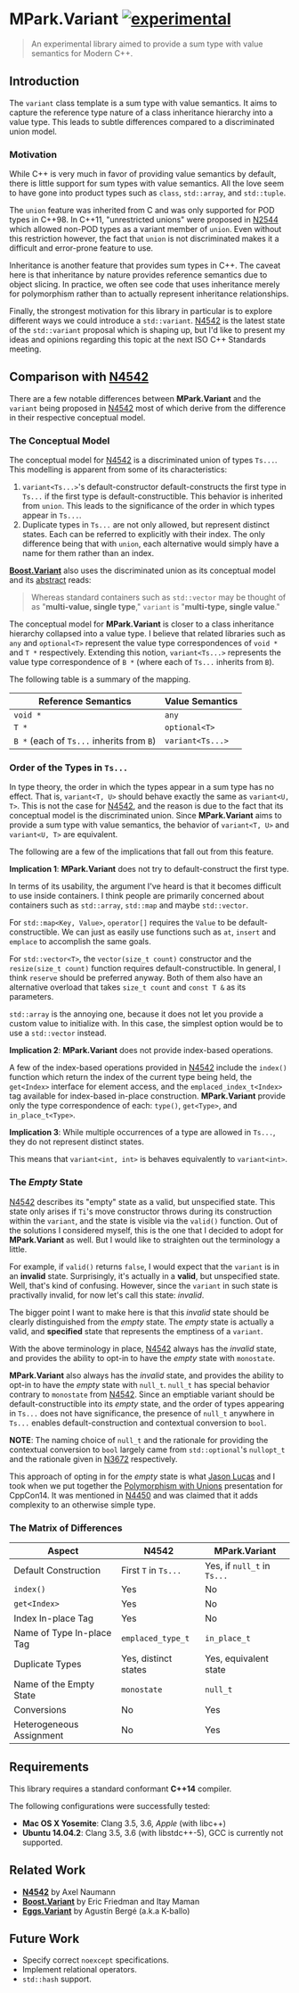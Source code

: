 # MPark.Variant [![experimental]](http://github.com/badges/stability-badges)

[experimental]: http://badges.github.io/stability-badges/dist/experimental.svg

> An experimental library aimed to provide a sum type with value semantics for
> Modern C++.

## Introduction

The `variant` class template is a sum type with value semantics. It aims to
capture the reference type nature of a class inheritance hierarchy into a value
type. This leads to subtle differences compared to a discriminated union model.

### Motivation

While C++ is very much in favor of providing value semantics by default, there
is little support for sum types with value semantics. All the love seem to
have gone into product types such as `class`, `std::array`, and `std::tuple`.

The `union` feature was inherited from C and was only supported for POD types
in C++98. In C++11, "unrestricted unions" were proposed in [N2544] which
allowed non-POD types as a variant member of `union`. Even without this
restriction however, the fact that `union` is not discriminated makes it a
difficult and error-prone feature to use.

Inheritance is another feature that provides sum types in C++. The caveat here
is that inheritance by nature provides reference semantics due to object
slicing. In practice, we often see code that uses inheritance merely for
polymorphism rather than to actually represent inheritance relationships.

Finally, the strongest motivation for this library in particular is to explore
different ways we could introduce a `std::variant`. [N4542] is the latest state
of the `std::variant` proposal which is shaping up, but I'd like to present my
ideas and opinions regarding this topic at the next ISO C++ Standards meeting.

[N2544]: http://www.open-std.org/jtc1/sc22/wg21/docs/papers/2008/n2544.pdf

## Comparison with [N4542]

There are a few notable differences between __MPark.Variant__ and the
`variant` being proposed in [N4542] most of which derive from the difference
in their respective conceptual model.

### The Conceptual Model

The conceptual model for [N4542] is a discriminated union of types `Ts...`.
This modelling is apparent from some of its characteristics:

1. `variant<Ts...>`'s default-constructor default-constructs the first type in
   `Ts...` if the first type is default-constructible. This behavior is
   inherited from `union`. This leads to the significance of the order in which
   types appear in `Ts...`.
1. Duplicate types in `Ts...` are not only allowed, but represent distinct
   states. Each can be referred to explicitly with their index. The only
   difference being that with `union`, each alternative would simply have a
   name for them rather than an index.

__[Boost.Variant]__ also uses the discriminated union as its conceptual model and
its [abstract] reads:

[abstract]: http://www.boost.org/doc/libs/1_58_0/doc/html/variant.html#variant.abstract

> Whereas standard containers such as `std::vector` may be thought of as
> "__multi-value, single type__," `variant` is "__multi-type, single value__."

The conceptual model for __MPark.Variant__ is closer to a class inheritance
hierarchy collapsed into a value type. I believe that related libraries such as
`any` and `optional<T>` represent the value type correspondences of `void *` and
`T *` respectively. Extending this notion, `variant<Ts...>` represents the value
type correspondence of `B *` (where each of `Ts...` inherits from `B`).

The following table is a summary of the mapping.

| Reference Semantics                       | Value Semantics        |
|-------------------------------------------|------------------------|
| `void *`                                  | `any`                  |
| `T *`                                     | `optional<T>`          |
| `B *` (each of `Ts...` inherits from `B`) | `variant<Ts...>`       |

### Order of the Types in `Ts...`

In type theory, the order in which the types appear in a sum type has no effect.
That is, `variant<T, U>` should behave exactly the same as `variant<U, T>`.
This is not the case for [N4542], and the reason is due to the fact that its
conceptual model is the discriminated union. Since __MPark.Variant__ aims to
provide a sum type with value semantics, the behavior of `variant<T, U>` and
`variant<U, T>` are equivalent.

The following are a few of the implications that fall out from this feature.

__Implication 1__: __MPark.Variant__ does not try to default-construct the
                   first type.

In terms of its usability, the argument I've heard is that it becomes difficult
to use inside containers. I think people are primarily concerned about
containers such as `std::array`, `std::map` and maybe `std::vector`.

For `std::map<Key, Value>`, `operator[]` requires the `Value` to be
default-constructible. We can just as easily use functions such as `at`,
`insert` and `emplace` to accomplish the same goals.

For `std::vector<T>`, the `vector(size_t count)` constructor and the
`resize(size_t count)` function requires default-constructible.
In general, I think `reserve` should be preferred anyway. Both of them also
have an alternative overload that takes `size_t count` and `const T &` as its
parameters.

`std::array` is the annoying one, because it does not let you provide a custom
value to initialize with. In this case, the simplest option would be to use a
`std::vector` instead.

__Implication 2__: __MPark.Variant__ does not provide index-based operations.

A few of the index-based operations provided in [N4542] include the `index()`
function which return the index of the current type being held, the `get<Index>`
interface for element access, and the `emplaced_index_t<Index>` tag available
for index-based in-place construction. __MPark.Variant__ provide only the type
correspondence of each: `type()`, `get<Type>`, and `in_place_t<Type>`.

__Implication 3__: While multiple occurrences of a type are allowed in `Ts...`,
                   they do not represent distinct states.

This means that `variant<int, int>` is behaves equivalently to `variant<int>`.

### The _Empty_ State

[N4542] describes its "empty" state as a valid, but unspecified state.
This state only arises if `Ti`'s move constructor throws during its construction
within the `variant`, and the state is visible via the `valid()` function.
Out of the solutions I considered myself, this is the one that I decided to
adopt for __MPark.Variant__ as well. But I would like to straighten out the
terminology a little.

For example, if `valid()` returns `false`, I would expect that the `variant` is
in an __invalid__ state. Surprisingly, it's actually in a __valid__, but
unspecified state. Well, that's kind of confusing. However, since the `variant`
in such state is practivally invalid, for now let's call this state: _invalid_.

The bigger point I want to make here is that this _invalid_ state should be
clearly distinguished from the _empty_ state. The _empty_ state is actually a
valid, and __specified__ state that represents the emptiness of a `variant`.

With the above terminology in place, [N4542] always has the _invalid_ state, and
provides the ability to opt-in to have the _empty_ state with `monostate`.

__MPark.Variant__ also always has the _invalid_ state, and provides the ability
to opt-in to have the _empty_ state with `null_t`. `null_t` has special
behavior contrary to `monostate` from [N4542]. Since an emptiable variant should
be default-constructible into its _empty_ state, and the order of types appearing
in `Ts...` does not have significance, the presence of `null_t` anywhere in
`Ts...` enables default-construction and contextual conversion to `bool`.

__NOTE__: The naming choice of `null_t` and the rationale for providing the
          contextual conversion to `bool` largely came from `std::optional`'s
          `nullopt_t` and the rationale given in [N3672] respectively.

[N3672]:http://www.open-std.org/jtc1/sc22/wg21/docs/papers/2013/n3672.html#rationale.bool_conversion

This approach of opting in for the _empty_ state is what [Jason Lucas] and I
took when we put together the [Polymorphism with Unions] presentation for
CppCon14. It was mentioned in [N4450] and was claimed that it adds complexity
to an otherwise simple type.

[Jason Lucas]: https://github.com/JasonL9000
[Polymorphism with Unions]: https://www.youtube.com/watch?v=uii2AfiMA0o
[N4450]: http://www.open-std.org/jtc1/sc22/wg21/docs/papers/2015/n4450.pdf

### The Matrix of Differences

| Aspect                    | N4542                | MPark.Variant               |
|---------------------------|----------------------|-----------------------------|
| Default Construction      | First `T` in `Ts...` | Yes, if `null_t` in `Ts...` |
| `index()`                 | Yes                  | No                          |
| `get<Index>`              | Yes                  | No                          |
| Index In-place Tag        | Yes                  | No                          |
| Name of Type In-place Tag | `emplaced_type_t`    | `in_place_t`                |
| Duplicate Types           | Yes, distinct states | Yes, equivalent state       |
| Name of the Empty State   | `monostate`          | `null_t`                    |
| Conversions               | No                   | Yes                         |
| Heterogeneous Assignment  | No                   | Yes                         |

## Requirements

This library requires a standard conformant __C++14__ compiler.

The following configurations were successfully tested:

* __Mac OS X Yosemite__: Clang 3.5, 3.6, _Apple_ (with libc++)
* __Ubuntu 14.04.2__: Clang 3.5, 3.6 (with libstdc++-5),
                      GCC is currently not supported.

## Related Work

* __[N4542]__ by Axel Naumann
* __[Boost.Variant]__ by Eric Friedman and Itay Maman
* __[Eggs.Variant]__ by Agustín Bergé (a.k.a K-ballo)

[N4542]: http://www.open-std.org/jtc1/sc22/wg21/docs/papers/2015/n4542.pdf
[Boost.Variant]: http://www.boost.org/doc/libs/1_58_0/doc/html/variant.html
[Eggs.Variant]: http://eggs-cpp.github.io/variant/

## Future Work

* Specify correct `noexcept` specifications.
* Implement relational operators.
* `std::hash` support.
